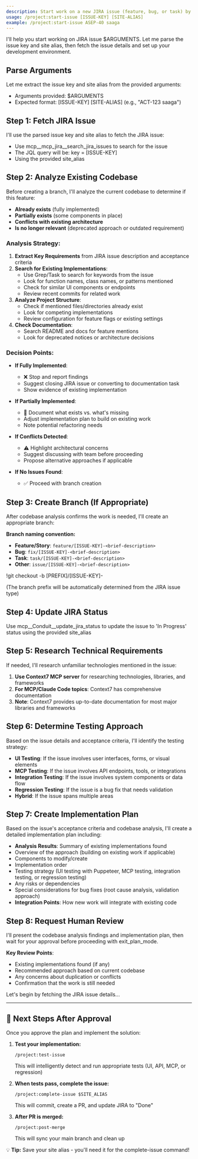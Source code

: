 ```yaml
---
description: Start work on a new JIRA issue (feature, bug, or task) by fetching the issue, creating a branch, and updating status
usage: /project:start-issue [ISSUE-KEY] [SITE-ALIAS]
example: /project:start-issue ASEP-40 saaga
---
```


I'll help you start working on JIRA issue $ARGUMENTS. Let me parse the issue key and site alias, then fetch the issue details and set up your development environment.

## Parse Arguments
Let me extract the issue key and site alias from the provided arguments:
- Arguments provided: $ARGUMENTS
- Expected format: [ISSUE-KEY] [SITE-ALIAS] (e.g., "ACT-123 saaga")

## Step 1: Fetch JIRA Issue
I'll use the parsed issue key and site alias to fetch the JIRA issue:
- Use mcp__mcp_jira__search_jira_issues to search for the issue
- The JQL query will be: key = [ISSUE-KEY]
- Using the provided site_alias

## Step 2: Analyze Existing Codebase
Before creating a branch, I'll analyze the current codebase to determine if this feature:
- **Already exists** (fully implemented)
- **Partially exists** (some components in place)
- **Conflicts with existing architecture**
- **Is no longer relevant** (deprecated approach or outdated requirement)

### Analysis Strategy:
1. **Extract Key Requirements** from JIRA issue description and acceptance criteria
2. **Search for Existing Implementations**:
   - Use Grep/Task to search for keywords from the issue
   - Look for function names, class names, or patterns mentioned
   - Check for similar UI components or endpoints
   - Review recent commits for related work
3. **Analyze Project Structure**:
   - Check if mentioned files/directories already exist
   - Look for competing implementations
   - Review configuration for feature flags or existing settings
4. **Check Documentation**:
   - Search README and docs for feature mentions
   - Look for deprecated notices or architecture decisions

### Decision Points:
- **If Fully Implemented**: 
  - ❌ Stop and report findings
  - Suggest closing JIRA issue or converting to documentation task
  - Show evidence of existing implementation
  
- **If Partially Implemented**:
  - 🔄 Document what exists vs. what's missing
  - Adjust implementation plan to build on existing work
  - Note potential refactoring needs
  
- **If Conflicts Detected**:
  - ⚠️ Highlight architectural concerns
  - Suggest discussing with team before proceeding
  - Propose alternative approaches if applicable
  
- **If No Issues Found**:
  - ✅ Proceed with branch creation

## Step 3: Create Branch (If Appropriate)
After codebase analysis confirms the work is needed, I'll create an appropriate branch:

**Branch naming convention:**
- **Feature/Story**: `feature/[ISSUE-KEY]-<brief-description>`
- **Bug**: `fix/[ISSUE-KEY]-<brief-description>`  
- **Task**: `task/[ISSUE-KEY]-<brief-description>`
- **Other**: `issue/[ISSUE-KEY]-<brief-description>`

!git checkout -b [PREFIX]/[ISSUE-KEY]-<brief-description>

(The branch prefix will be automatically determined from the JIRA issue type)

## Step 4: Update JIRA Status
Use mcp__Conduit__update_jira_status to update the issue to 'In Progress' status using the provided site_alias

## Step 5: Research Technical Requirements
If needed, I'll research unfamiliar technologies mentioned in the issue:

1. **Use Context7 MCP server** for researching technologies, libraries, and frameworks
2. **For MCP/Claude Code topics**: Context7 has comprehensive documentation
3. **Note**: Context7 provides up-to-date documentation for most major libraries and frameworks

## Step 6: Determine Testing Approach
Based on the issue details and acceptance criteria, I'll identify the testing strategy:
- **UI Testing**: If the issue involves user interfaces, forms, or visual elements
- **MCP Testing**: If the issue involves API endpoints, tools, or integrations
- **Integration Testing**: If the issue involves system components or data flow
- **Regression Testing**: If the issue is a bug fix that needs validation
- **Hybrid**: If the issue spans multiple areas

## Step 7: Create Implementation Plan
Based on the issue's acceptance criteria and codebase analysis, I'll create a detailed implementation plan including:
- **Analysis Results**: Summary of existing implementations found
- Overview of the approach (building on existing work if applicable)
- Components to modify/create
- Implementation order
- Testing strategy (UI testing with Puppeteer, MCP testing, integration testing, or regression testing)
- Any risks or dependencies
- Special considerations for bug fixes (root cause analysis, validation approach)
- **Integration Points**: How new work will integrate with existing code

## Step 8: Request Human Review
I'll present the codebase analysis findings and implementation plan, then wait for your approval before proceeding with exit_plan_mode.

**Key Review Points**:
- Existing implementations found (if any)
- Recommended approach based on current codebase
- Any concerns about duplication or conflicts
- Confirmation that the work is still needed

Let's begin by fetching the JIRA issue details...

---

## 🚀 Next Steps After Approval

Once you approve the plan and implement the solution:

1. **Test your implementation:**
   ```
   /project:test-issue
   ```
   This will intelligently detect and run appropriate tests (UI, API, MCP, or regression)

2. **When tests pass, complete the issue:**
   ```
   /project:complete-issue $SITE_ALIAS
   ```
   This will commit, create a PR, and update JIRA to "Done"

3. **After PR is merged:**
   ```
   /project:post-merge
   ```
   This will sync your main branch and clean up

💡 **Tip:** Save your site alias - you'll need it for the complete-issue command!